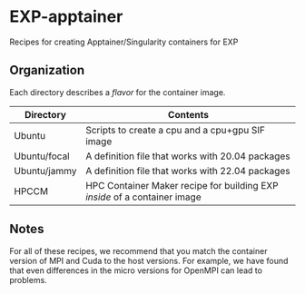 # EXP-apptainer
Recipes for creating Apptainer/Singularity containers for EXP

## Organization

Each directory describes a _flavor_ for the container image.

| Directory    | Contents |
| ---          | ---      |
| Ubuntu       | Scripts to create a cpu and a cpu+gpu SIF image           |
| Ubuntu/focal | A definition file that works with 20.04 packages          |
| Ubuntu/jammy | A definition file that works with 22.04 packages          |
| HPCCM        | HPC Container Maker recipe for building EXP *inside* of a container image |

## Notes

For all of these recipes, we recommend that you match the container
version of MPI and Cuda to the host versions.  For example, we have
found that even differences in the micro versions for OpenMPI can lead
to problems.